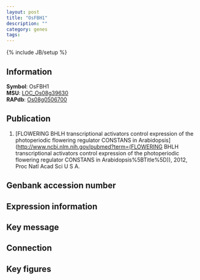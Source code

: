 ```yaml
---
layout: post
title: "OsFBH1"
description: ""
category: genes
tags: 
---
```

{% include JB/setup %}

## Information
__Symbol__: OsFBH1  
__MSU__: [LOC_Os08g39630](http://rice.plantbiology.msu.edu/cgi-bin/ORF_infopage.cgi?orf=LOC_Os08g39630)  
__RAPdb__: [Os08g0506700](http://rapdb.dna.affrc.go.jp/viewer/gbrowse_details/irgsp1?name=Os08g0506700)  

## Publication
1. [FLOWERING BHLH transcriptional activators control expression of the photoperiodic flowering regulator CONSTANS in Arabidopsis](http://www.ncbi.nlm.nih.gov/pubmed?term=(FLOWERING BHLH transcriptional activators control expression of the photoperiodic flowering regulator CONSTANS in Arabidopsis%5BTitle%5D)), 2012, Proc Natl Acad Sci U S A.

## Genbank accession number

## Expression information

## Key message

## Connection

## Key figures


